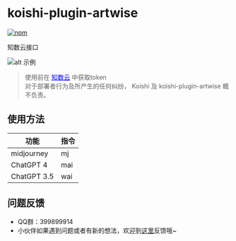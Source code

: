 # koishi-plugin-artwise

[![npm](https://img.shields.io/npm/v/koishi-plugin-artwise?style=flat-square)](https://www.npmjs.com/package/koishi-plugin-artwise)

知数云接口

![alt 示例](https://raw.githubusercontent.com/initialencounter/mykoishi/master/screenshot/16.png)
> 使用前在 <a style="color:blue" href="https://data.zhishuyun.com/documents">知数云</a> 中获取token<br>
对于部署者行为及所产生的任何纠纷， Koishi 及 koishi-plugin-artwise 概不负责。<br>
## 使用方法

| 功能 | 指令 |
|  ----  | ----  |
| midjourney | mj |
| ChatGPT 4 | mai |
| ChatGPT 3.5 | wai |



## 问题反馈
* QQ群：399899914<br>
* 小伙伴如果遇到问题或者有新的想法，欢迎到[这里](https://github.com/initialencounter/mykoishi/issues)反馈哦~
